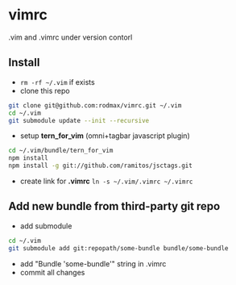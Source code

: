 vimrc
=====

.vim and .vimrc under version contorl


## Install

- ```rm -rf ~/.vim``` if exists
- clone this repo
```bash
git clone git@github.com:rodmax/vimrc.git ~/.vim
cd ~/.vim
git submodule update --init --recursive
```
- setup **tern_for_vim** (omni+tagbar javascript plugin)
```bash
cd ~/.vim/bundle/tern_for_vim
npm install
npm install -g git://github.com/ramitos/jsctags.git
```
- create link for **.vimrc** ```ln -s ~/.vim/.vimrc ~/.vimrc```

## Add new bundle from third-party git repo

- add submodule
```bash
cd ~/.vim
git submodule add git:repopath/some-bundle bundle/some-bundle
```
- add "Bundle 'some-bundle'" string in .vimrc
- commit all changes
